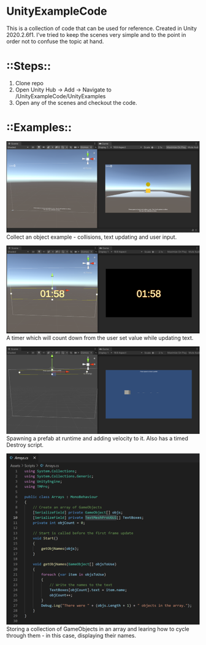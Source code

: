 # UnityExampleCode
This is a collection of code that can be used for reference. Created in Unity 2020.2.6f1. I've tried to keep the scenes very simple and to the point in order not to confuse the topic at hand.

# ::Steps::
1. Clone repo
2. Open Unity Hub -> Add -> Navigate to <github>/UnityExampleCode/UnityExamples
3. Open any of the scenes and checkout the code.

# ::Examples::
![Collect a Coin](./Images/coinCollect.png)
Collect an object example - collisions, text updating and user input.


![Countdown clock](./Images/countdown.png)
A timer which will count down from the user set value while updating text. 


![Shoot Projectiles](./Images/shoot.png)
Spawning a prefab at runtime and adding velocity to it. Also has a timed Destroy script. 


![Arrays](./Images/arrays.png)
Storing a collection of GameObjects in an array and learing how to cycle through them - in this case, displaying their names. 
